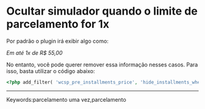 # Ocultar simulador quando o limite de parcelamento for 1x

Por padrão o plugin irá exibir algo como:

_Em até 1x de R$ 55,00_

No entanto, você pode querer remover essa informação nesses casos. Para isso, basta utilizar o código abaixo:

```php
<?php add_filter( 'wcsp_pre_installments_price', 'hide_installments_when_one', 10, 2 ); function hide_installments_when_one( $value, $product ) { $price = $product->get_price(); $min = WC_Simulador_Parcelas_Init::get_min_installment(); return ( $price < $min * 2 ) ? '' : $value; }
```

  

___

Keywords:parcelamento uma vez,parcelamento